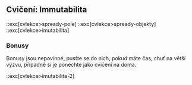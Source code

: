 ## Cvičení: Immutabilita

::exc[cvlekce>spready-pole]
::exc[cvlekce>spready-objekty]
::exc[cvlekce>imutabilita]

### Bonusy

Bonusy jsou nepovinné, pusťte se do nich, pokud máte čas, chuť na větší výzvu, případně si je ponechte jako cvičení na doma. 

::exc[cvlekce>imutabilita-2]
